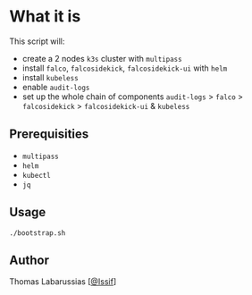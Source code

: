 # What it is

This script will:
* create a 2 nodes `k3s` cluster with `multipass`
* install `falco`, `falcosidekick`, `falcosidekick-ui` with `helm`
* install `kubeless`
* enable `audit-logs`
* set up the whole chain of components `audit-logs` > `falco` > `falcosidekick` > `falcosidekick-ui` & `kubeless`
## Prerequisities

* `multipass`
* `helm`
* `kubectl`
* `jq`

## Usage

```shell
./bootstrap.sh
```

## Author

Thomas Labarussias [[@Issif](https://github.com/Issif)]